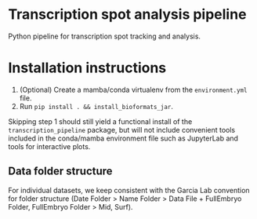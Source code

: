 # Transcription spot analysis pipeline
Python pipeline for transcription spot tracking and analysis.

# Installation instructions
1. (Optional) Create a mamba/conda virtualenv from the `environment.yml` file.
2. Run `pip install . && install_bioformats_jar`.

Skipping step 1 should still yield a functional install of the `transcription_pipeline` package, but will not include convenient tools included in the conda/mamba environment file such as JupyterLab and tools for interactive plots.

## Data folder structure
For individual datasets, we keep consistent with the Garcia Lab convention
for folder structure (Date Folder > Name Folder > Data File + FullEmbryo
Folder, FullEmbryo Folder > Mid, Surf).
